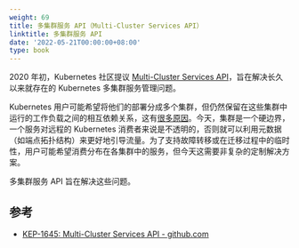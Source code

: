 ```yaml
---
weight: 69
title: 多集群服务 API（Multi-Cluster Services API）
linktitle: 多集群服务 API
date: '2022-05-21T00:00:00+08:00'
type: book
---
```


2020 年初，Kubernetes 社区提议 [Multi-Cluster Services API](https://docs.google.com/document/d/1hFtp8X7dzVS-JbfA5xuPvI_DNISctEbJSorFnY-nz6o/edit#heading=h.u7jfy9wqpd2b)，旨在解决长久以来就存在的 Kubernetes 多集群服务管理问题。

Kubernetes 用户可能希望将他们的部署分成多个集群，但仍然保留在这些集群中运行的工作负载之间的相互依赖关系，这有[很多原因](https://docs.google.com/document/d/1G1lfIukib7Fy_LpLUoHZPhcZ5T-w52D2YT9W1465dtY/edit)。今天，集群是一个硬边界，一个服务对远程的 Kubernetes 消费者来说是不透明的，否则就可以利用元数据（如端点拓扑结构）来更好地引导流量。为了支持故障转移或在迁移过程中的临时性，用户可能希望消费分布在各集群中的服务，但今天这需要非复杂的定制解决方案。

多集群服务 API 旨在解决这些问题。

## 参考

- [KEP-1645: Multi-Cluster Services API - github.com](https://github.com/kubernetes/enhancements/tree/master/keps/sig-multicluster/1645-multi-cluster-services-api)

